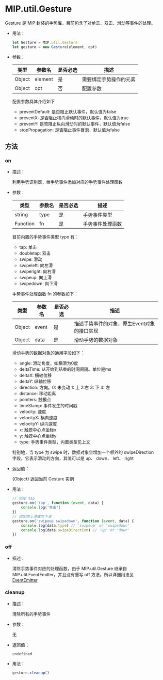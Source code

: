 # MIP.util.Gesture

Gesture 是 MIP 封装的手势库，目前包含了对单击、双击、滑动等事件的处理。

- 用法：

  ```javascript
  let Gesture = MIP.util.Gesture
  let gesture = new Gesture(element, opt)
  ```

- 参数：

  类型|参数名|是否必选|描述
  ---|---|---|---
  Object|element|是|需要绑定手势操作的元素
  Object|opt|否|配置参数

  配置参数具体介绍如下
  - preventDefault: 是否阻止默认事件，默认值为false
  - preventX: 是否阻止横向滑动时的默认事件，默认值为true
  - preventY: 是否阻止纵向滑动时的默认事件，默认值为false
  - stopPropagation: 是否阻止事件冒泡，默认值为false

## 方法

### on

- 描述：

  利用手势识别器，给手势事件添加对应的手势事件处理函数

- 参数：

  类型|参数名|是否必选|描述
  ---|---|---|---
  string|type|是|手势事件类型
  Function|fn|是|手势事件处理函数

  目前内置的手势事件类型 type 有：
  - tap: 单击
  - doubletap: 双击
  - swipe: 滑动
  - swipeleft: 向左滑
  - swiperight: 向右滑
  - swipeup: 向上滑
  - swipedown: 向下滑

  手势事件处理函数 fn 的参数如下：

  类型|参数名|是否必选|描述
  ---|---|---|---
  Object|event|是|描述手势事件的对象，原生Event对象的接口实现
  Object|data|是|滑动手势的数据对象

  滑动手势的数据对象的通用字段如下：
  - angle: 滑动角度，如横滑为0度
  - deltaTime: 从开始到结束的时间间隔。单位是ms
  - deltaX: 横轴位移
  - deltaY: 纵轴位移
  - direction: 方向。0: 未变动   1: 上   2:右   3: 下   4: 左
  - distance: 移动距离
  - pointers: 触摸点
  - timeStamp: 事件发生的时间戳
  - velocity: 速度
  - velocityX: 横向速度
  - velocityY: 纵向速度
  - x: 触摸中心点坐标x
  - y: 触摸中心点坐标y
  - type: 手势事件类型，内置类型见上文

  特别地，当 type 为 swipe 时，数据对象会增加一个额外的 swipeDirection   字段，它表示滑动的方向，其值可以是 up、 down、 left、 right

- 返回值：

  {Object} 返回当前 Gesture 实例

- 用法：

  ```javascript
  // 绑定 tap
  gesture.on('tap', function (event, data) {
      console.log('单击')
  })
  // 绑定向上滑或向下滑
  gesture.on('swipeup swipedown', function (event, data) {
      console.log(data.type) // 'swipeup' or 'swipedown'
      console.log(data.swipeDirection) // 'up' or 'down'
  })
  ```

### off

- 描述：

  清除手势事件对应的处理函数，由于 MIP.util.Gesture 继承自 MIP.util.EventEmitter，并且没有重写 off 方法，所以详细用法见[EventEmitter](./event-emitter.md)

### cleanup

- 描述：

  清除所有的手势事件

- 参数：

  无

- 返回值：

  `undefined`

- 用法：

  ```javascript
  gesture.cleanup()
  ```
